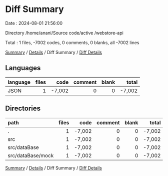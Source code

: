 # Diff Summary

Date : 2024-08-01 21:56:00

Directory /home/anani/Source code/active /webstore-api

Total : 1 files,  -7002 codes, 0 comments, 0 blanks, all -7002 lines

[Summary](results.md) / [Details](details.md) / Diff Summary / [Diff Details](diff-details.md)

## Languages
| language | files | code | comment | blank | total |
| :--- | ---: | ---: | ---: | ---: | ---: |
| JSON | 1 | -7,002 | 0 | 0 | -7,002 |

## Directories
| path | files | code | comment | blank | total |
| :--- | ---: | ---: | ---: | ---: | ---: |
| . | 1 | -7,002 | 0 | 0 | -7,002 |
| src | 1 | -7,002 | 0 | 0 | -7,002 |
| src/dataBase | 1 | -7,002 | 0 | 0 | -7,002 |
| src/dataBase/mock | 1 | -7,002 | 0 | 0 | -7,002 |

[Summary](results.md) / [Details](details.md) / Diff Summary / [Diff Details](diff-details.md)